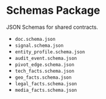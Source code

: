 # Schemas Package

JSON Schemas for shared contracts.

- `doc.schema.json`
- `signal.schema.json`
- `entity_profile.schema.json`
- `audit_event.schema.json`
- `pivot_edge.schema.json`
- `tech_facts.schema.json`
- `geo_facts.schema.json`
- `legal_facts.schema.json`
- `media_facts.schema.json`
